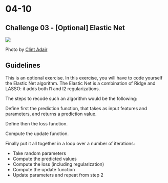 # 04-10

## Challenge 03 - [Optional] Elastic Net

![](https://images.unsplash.com/photo-1456428746267-a1756408f782?ixlib=rb-1.2.1&ixid=eyJhcHBfaWQiOjEyMDd9&auto=format&fit=crop&w=1050&q=80)

Photo by [Clint Adair](https://unsplash.com/photos/BW0vK-FA3eg)

## Guidelines

This is an optional exercise. In this exercise, you will have to code yourself the Elastic Net algorithm. The Elastic Net is a combination of Ridge and LASSO: it adds both l1 and l2 regularizations.

The steps to recode such an algorithm would be the following:

Define first the prediction function, that takes as input features and parameters, and returns a prediction value.

Define then the loss function.

Compute the update function.

Finally put it all together in a loop over a number of iterations:
- Take random parameters
- Compute the predicted values
- Compute the loss (including regularization)
- Compute the update function
- Update parameters and repeat from step 2 

